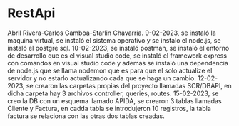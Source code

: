 # RestApi
Abril Rivera-Carlos Gamboa-Starlin Chavarría.
9-02-2023, se instaló la maquina virtual, se instaló el sistema operativo y se instalo el node.js, se instaló el postgre sql.
10-02-2023, se instaló postman, se instaló el entorno de desarrollo que es el visual studio code, se instaló el framework express con comandos en visual studio code y ademas se instaló una dependencia de node.js que se llama nodemon que es para que el solo actualize el servidor y no estarlo actualizando cada que se haga un cambio.
12-02-2023, se crearon las carpetas propias del proyecto llamadas SCR/DBAPI, en dicha carpeta hay 3 archivos controller, queries, routes.
15-02-2023, se creo la DB con un esquema llamado APIDA, se crearon 3 tablas llamadas Cliente y Factura, en cadda tabla se introdujeron 10 registros, la tabla factura se relaciona con las otras dos tablas creadas.
